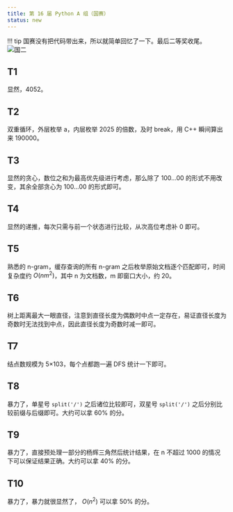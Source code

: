 ```yaml
---
title: 第 16 届 Python A 组（国赛）
status: new
---
```


!!! tip
    国赛没有把代码带出来，所以就简单回忆了一下。最后二等奖收尾。
    ![国二](https://cdn.dwj601.cn/images/20250627182359491.png)

## T1

显然，4052。

## T2

双重循环，外层枚举 a，内层枚举 2025 的倍数，及时 break，用 C++ 瞬间算出来 190000。

## T3

显然的贪心，数位之和为最高优先级进行考虑，那么除了 100...00 的形式不用改变，其余全部贪心为 100...00 的形式即可。

## T4

显然的递推，每次只需与前一个状态进行比较，从次高位考虑补 0 即可。

## T5

熟悉的 n-gram，缓存查询的所有 n-gram 之后枚举原始文档逐个匹配即可，时间复杂度约 $O(nm^2)$，其中 n 为文档数，m 即窗口大小，约 20。

## T6

树上距离最大一眼直径，注意到直径长度为偶数时中点一定存在，易证直径长度为奇数时无法找到中点，因此直径长度为奇数时减一即可。

## T7

结点数规模为 5×103，每个点都跑一遍 DFS 统计一下即可。

## T8

暴力了，单星号 `split('/')` 之后诸位比较即可，双星号 `split('/')` 之后分别比较前缀与后缀即可。大约可以拿 60% 的分。

## T9

暴力了，直接预处理一部分的杨辉三角然后统计结果，在 n 不超过 1000 的情况下可以保证结果正确。大约可以拿 40% 的分。

## T10

暴力了，暴力就很显然了， $O(n^2)$ 可以拿 50% 的分。
